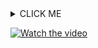 <details><summary>CLICK ME</summary>
<p>

#### We can hide anything, even code!

    ```ruby
      puts "Hello World"
    ```

</p>
</details>


[![Watch the video](https://i.imgur.com/vKb2F1B.png)](https://youtu.be/vt5fpE0bzSY)

